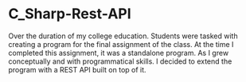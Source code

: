 # C_Sharp-Rest-API
Over the duration of my college education. Students were tasked with creating a program for the final assignment of the class. At the time I completed this assignment, it was a standalone program. As I grew conceptually and with programmatical skills. I decided to extend the program with a REST API built on top of it. 
